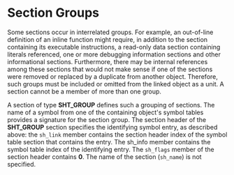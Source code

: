 # Section Groups

Some sections occur in interrelated groups. For example, an out-of-line definition of an inline function might require, in addition to the section containing its executable instructions, a read-only data section containing literals referenced, one or more debugging information sections and other informational sections. Furthermore, there may be internal references among these sections that would not make sense if one of the sections were removed or replaced by a duplicate from another object. Therefore, such groups must be included or omitted from the linked object as a unit. A section cannot be a member of more than one group.



A section of type **SHT_GROUP** defines such a grouping of sections. The name of a symbol from one of the containing object's symbol tables provides a signature for the section group. The section header of the **SHT_GROUP** section specifies the identifying symbol entry, as described above: the `sh_link` member contains the section header index of the symbol table section that contains the entry. The sh_info member contains the symbol table index of the identifying entry. The `sh_flags` member of the section header contains **0**. The name of the section (`sh_name`) is not specified.

